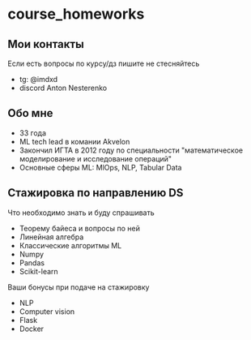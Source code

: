 # course_homeworks

## Мои контакты

Если есть вопросы по курсу/дз пишите не стесняйтесь

- tg: @imdxd
- discord Anton Nesterenko

## Обо мне

- 33 года
- ML tech lead в комании Akvelon
- Закончил ИГТА в 2012 году по специальности "математическое моделирование и исследование операций"
- Основные сферы ML: MlOps, NLP, Tabular Data

## Стажировка по направлению DS

Что необходимо знать и буду спрашивать

- Теорему байеса и вопросы по ней
- Линейная алгебра
- Классические алгоритмы ML
- Numpy
- Pandas
- Scikit-learn

Ваши бонусы при подаче на стажировку

- NLP
- Computer vision
- Flask
- Docker
